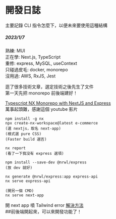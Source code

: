 # 開發日誌
主要記錄 CLI 指令怎麼下，以便未來要使用這種結構
##### 2023/1/7
熟練: MUI  
正在學: Next.js, TypeScript  
重修: express, MySQL, useContext  
只碰過皮毛: docker, monorepo  
沒用過: AWS, RxJS, Jest  

逛了很多技術文章，選定技術之後先生了文件  
第一天先把 monorepo 前後端建好！  

[Typescript NX Monorepo with NextJS and Express](https://www.youtube.com/watch?v=WOfL5q2HznI&list=LL&index=1&t=183s)  
萬事起頭難，感謝這個 youtube 影片  

```
npm install -g nx
npx create-nx-workspace@latest e-commerce
(選 nextjs，取名 next-app)
(樣式選 pure CSS)
(Faster build 選否)

nx report
(看了一下我沒有 express 選項)

npm install --save-dev @nrwl/express
(放 dev 就好)

nx generate @nrwl/express:app express-api
nx serve express-api

(開另一個 CMD)
nx serve next-app
```
開 next app 噴 Tailwind error [解決方法](./bugs.md#nextjs-webpack-自動找-postcss-設定檔問題)  
##前後端開起來，可以來開發功能了！